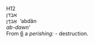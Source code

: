 <body>
  <p>H12<br>  אבדן  <br> אַבדָּן  ‎  ‘abdân  <br><i>ab-dawn‘ </i><br>From <a href="h0006.htm">6</a>  a <i>perishing: - </i>destruction.<br></p>
 </body>
